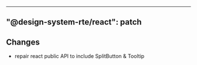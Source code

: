 ---
  "@design-system-rte/react": patch
  ---
  
  ## Changes

- repair react public API to include SplitButton & Tooltip
